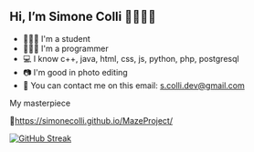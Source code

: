 ## Hi, I’m Simone Colli 👨🏻‍💻👋


- 🧑🏻‍🎓 I'm a student
- 🧑🏻‍💻 I'm a programmer
- 💻 I know c++, java, html, css, js, python, php, postgresql
- 📷 I'm good in photo editing
- 📧 You can contact me on this email: s.colli.dev@gmail.com

My masterpiece

🔗https://simonecolli.github.io/MazeProject/

[![GitHub Streak](https://streak-stats.demolab.com?user=SimoneColli&theme=transparent&hide_border=true&locale=en)](https://git.io/streak-stats)
<!---
SimoneColli/SimoneColli is a ✨ special ✨ repository because its `README.md` (this file) appears on your GitHub profile.
You can click the Preview link to take a look at your changes.
--->
